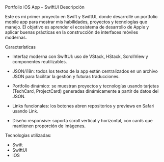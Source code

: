 Portfolio iOS App – SwiftUI
Descripción

Este es mi primer proyecto en Swift y SwiftUI, donde desarrollé un portfolio mobile app para mostrar mis habilidades, proyectos y tecnologías que manejo.
El objetivo es aprender el ecosistema de desarrollo de Apple y aplicar buenas prácticas en la construcción de interfaces móviles modernas.

Características
 - Interfaz moderna con SwiftUI: uso de VStack, HStack, ScrollView y componentes reutilizables.

 - JSON/i18n: todos los textos de la app están centralizados en un archivo JSON para facilitar la gestión y futuras traducciones.

 - Portfolio dinámico: se muestran proyectos y tecnologías usando tarjetas (TechCard, ProjectCard) generadas dinámicamente a partir de datos del JSON.

 - Links funcionales: los botones abren repositorios y previews en Safari usando Link.

 - Diseño responsive: soporta scroll vertical y horizontal, con cards que mantienen proporción de imágenes.

Tecnologias utilizadas:
 - Swift
 - SwiftUI
 - IOS

